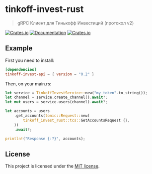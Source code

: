 # tinkoff-invest-rust

> gRPC Клиент для Тинькофф Инвестиций (протокол v2)

[![Crates.io](https://img.shields.io/crates/v/tinkoff-invest-api)](https://crates.io/crates/tinkoff-invest-api)
[![Documentation](https://docs.rs/tinkoff-invest-api/badge.svg)](https://docs.rs/tinkoff-invest-api)
[![Crates.io](https://img.shields.io/crates/l/tinkoff-invest-api)](LICENSE)

## Example

First you need to install:

```toml
[dependencies]
tinkoff-invest-api = { version = "0.2" }
```

Then, on your main.rs:

```rust
let service = TinkoffInvestService::new("my_token".to_string());
let channel = service.create_channel().await?;
let mut users = service.users(channel).await?;

let accounts = users
    .get_accounts(tonic::Request::new(
        tinkoff_invest_rust::tcs::GetAccountsRequest {},
    ))
    .await?;

println!("Response {:?}", accounts);
```

## License

This project is licensed under the [MIT license](LICENSE).
